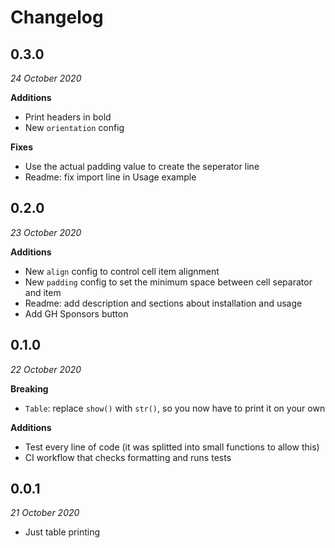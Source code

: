 # Changelog


## 0.3.0
_24 October 2020_

**Additions**
- Print headers in bold
- New `orientation` config 

**Fixes**
- Use the actual padding value to create the seperator line
- Readme: fix import line in Usage example


## 0.2.0
_23 October 2020_

**Additions**
- New `align` config to control cell item alignment
- New `padding` config to set the minimum space between cell separator and item
- Readme: add description and sections about installation and usage 
- Add GH Sponsors button


## 0.1.0
_22 October 2020_

**Breaking**
- `Table`: replace `show()` with `str()`, so you now have to print it on your own

**Additions**
- Test every line of code (it was splitted into small functions to allow this)
- CI workflow that checks formatting and runs tests


## 0.0.1
_21 October 2020_

- Just table printing
